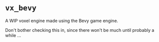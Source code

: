 # `vx_bevy`

A WIP voxel engine made using the Bevy game engine.

Don't bother checking this in, since there won't be much until probably a while ...